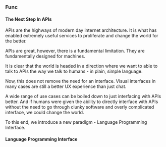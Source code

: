 ### Func

#### The Next Step In APIs

APIs are the highways of modern day internet architecture. It is what has enabled extremely useful services to proliferate and change the world for the better.

APIs are great, however, there is a fundamental limitation. They are fundamentally designed for machines.

It is clear that the world is headed in a direction where we want to able to talk to APIs the way we talk to humans - in plain, simple language.

Now, this does not remove the need for an interface. Visual interfaces in many cases are still a better UX experience than just chat.

A wide range of use cases can be boiled down to just interfacing with APIs better. And if humans were given the ability to directly interface with APIs without the need to go through clunky software and overly complicated interface, we could change the world.

To this end, we introduce a new paradigm -  Language Programming Interface.

#### Language Programming Interface
